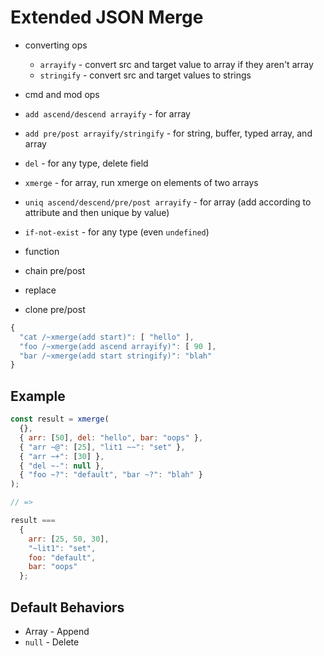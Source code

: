 # Extended JSON Merge

- converting ops

  - `arrayify` - convert src and target value to array if they aren't array
  - `stringify` - convert src and target values to strings

- cmd and mod ops

- `add ascend/descend arrayify` - for array
- `add pre/post arrayify/stringify` - for string, buffer, typed array, and array
- `del` - for any type, delete field
- `xmerge` - for array, run xmerge on elements of two arrays
- `uniq ascend/descend/pre/post arrayify` - for array (add according to attribute and then unique by value)

- `if-not-exist` - for any type (even `undefined`)

- function

- chain pre/post
- replace
- clone pre/post

```js
{
  "cat /~xmerge(add start)": [ "hello" ],
  "foo /~xmerge(add ascend arrayify)": [ 90 ],
  "bar /~xmerge(add start stringify)": "blah"
}
```

## Example

```js
const result = xmerge(
  {},
  { arr: [50], del: "hello", bar: "oops" },
  { "arr ~@": [25], "lit1 ~~": "set" },
  { "arr ~+": [30] },
  { "del ~-": null },
  { "foo ~?": "default", "bar ~?": "blah" }
);

// =>

result ===
  {
    arr: [25, 50, 30],
    "~lit1": "set",
    foo: "default",
    bar: "oops"
  };
```

## Default Behaviors

- Array - Append
- `null` - Delete
